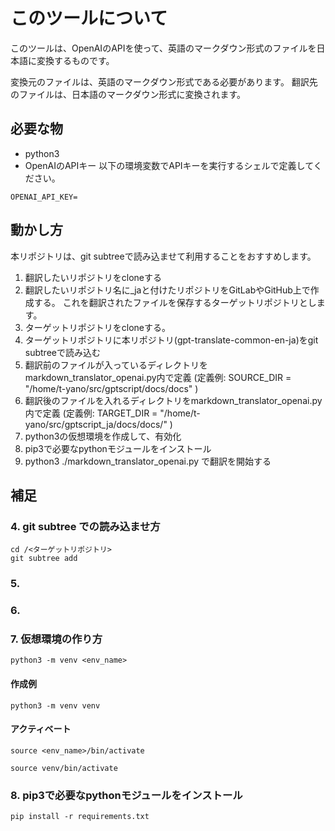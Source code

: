 # このツールについて

このツールは、OpenAIのAPIを使って、英語のマークダウン形式のファイルを日本語に変換するものです。

変換元のファイルは、英語のマークダウン形式である必要があります。
翻訳先のファイルは、日本語のマークダウン形式に変換されます。

## 必要な物

- python3
- OpenAIのAPIキー
以下の環境変数でAPIキーを実行するシェルで定義してください。

```
OPENAI_API_KEY=
```

## 動かし方

本リポジトリは、git subtreeで読み込ませて利用することをおすすめします。

1. 翻訳したいリポジトリをcloneする
2. 翻訳したいリポジトリ名に_jaと付けたリポジトリをGitLabやGitHub上で作成する。
   これを翻訳されたファイルを保存するターゲットリポジトリとします。
3. ターゲットリポジトリをcloneする。
4. ターゲットリポジトリに本リポジトリ(gpt-translate-common-en-ja)をgit subtreeで読み込む
5. 翻訳前のファイルが入っているディレクトリをmarkdown_translator_openai.py内で定義
(定義例: SOURCE_DIR = "/home/t-yano/src/gptscript/docs/docs" )
6. 翻訳後のファイルを入れるディレクトリをmarkdown_translator_openai.py内で定義
(定義例: TARGET_DIR = "/home/t-yano/src/gptscript_ja/docs/docs/" )
7. python3の仮想環境を作成して、有効化
8. pip3で必要なpythonモジュールをインストール
9. python3 ./markdown_translator_openai.py で翻訳を開始する

## 補足

### 4. git subtree での読み込ませ方

```
cd /<ターゲットリポジトリ>
git subtree add 
```

### 5. 

### 6. 

### 7. 仮想環境の作り方

```
python3 -m venv <env_name>
```

#### 作成例
```
python3 -m venv venv
```

#### アクティベート

```
source <env_name>/bin/activate
```

```
source venv/bin/activate
```

### 8. pip3で必要なpythonモジュールをインストール

```
pip install -r requirements.txt
```


